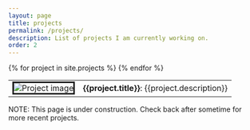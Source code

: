 ```yaml
---
layout: page
title: projects
permalink: /projects/
description: List of projects I am currently working on.
order: 2
---
```

<table>
{% for project in site.projects %}
<tr>
<td><img src="{{project.img}}" alt="Project image" border="3"/></td>
<td><b>{{project.title}}</b>: {{project.description}}</td>
</tr>
{% endfor %}
</table>

NOTE: This page is under construction. Check back after sometime for more recent projects.
